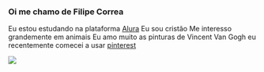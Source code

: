 ### Oi me chamo de Filipe Correa 
Eu estou estudando na plataforma [Alura](https://www.alura.com.br)
Eu sou cristão 
Me interesso grandemente em animais 
Eu amo muito as pinturas de Vincent Van Gogh
eu recentemente comecei a usar [pinterest](https://br.pinterest.com/) 


![](https://media.tenor.com/bpM94VctKNoAAAAd/%E7%83%8F%E9%B4%89-crow.gif)


